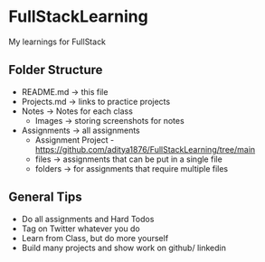 # FullStackLearning
My learnings for FullStack

## Folder Structure
- README.md -> this file
- Projects.md -> links to practice projects
- Notes -> Notes for each class
  - Images -> storing screenshots for notes
- Assignments -> all assignments
  - Assignment Project - https://github.com/aditya1876/FullStackLearning/tree/main
  - files -> assignments that can be put in a single file
  - folders -> for assignments that require multiple files

## General Tips
- Do all assignments and Hard Todos
- Tag on Twitter whatever you do
- Learn from Class, but do more yourself
- Build many projects and show work on github/ linkedin